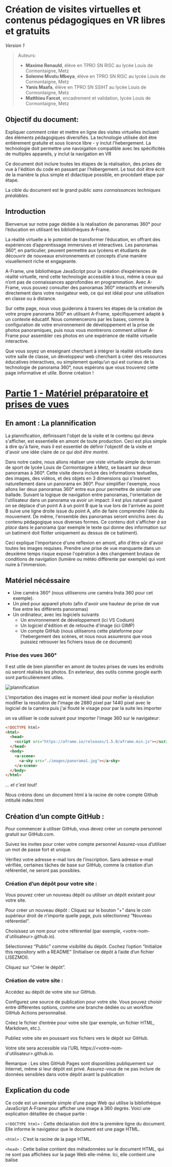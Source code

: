 # Création de visites virtuelles et contenus pédagogiques en VR libres et gratuits

*Version 1*

> Auteurs:
> - **Maxime Renauld**, élève en TPRO SN RISC au lycée Louis de Cormontaigne, Metz
> - **Solenne Mvutu Mbeya**,  élève en TPRO SN RISC au lycée Louis de Cormontaigne, Metz
> - **Yanis Maafa**,  élève en TPRO SN SSIHT au lycée Louis de Cormontaigne, Metz
> - **Matthieu Farcot**, encadrement et validation, lycée Louis de Cormontaigne, Metz

## Objectif du document:
Expliquer comment créer et mettre en ligne des visites virtuelles incluant des éléments pédagogiques diversifiés. La technologie utilisée doit être entièrement gratuite et sous licence libre - y inclut l'hebergement. La technologie doit permettre une navoigation compatible avec les spécificités de multiples appareils, y inclut la navigation en VR 

Ce document doit inclure toutes les étapes de la réalisation, des prises de vue à l'édition du code en passant par l'hébergement. Le tout doit être écrit de la manière la plus simple et didactique possible, en procédant étape par étape.

La cible du document est le grand public *sans connaissances techniques préalables*.

## Introduction
Bienvenue sur notre page dédiée à la réalisation de panoramas 360° pour l’éducation en utilisant les bibliothèques A-Frame.

La réalité virtuelle a le potentiel de transformer l’éducation, en offrant des expériences d’apprentissage immersives et interactives. Les panoramas 360°, en particulier, peuvent permettre aux lycéens et étudiants de découvrir de nouveaux environnements et concepts d’une manière visuellement riche et engageante.

A-Frame, une bibliothèque JavaScript pour la création d’expériences de réalité virtuelle, rend cette technologie accessible à tous, même à ceux qui n’ont pas de connaissances approfondies en programmation. Avec A-Frame, vous pouvez consulter des panoramas 360° interactifs et immersifs directement dans votre navigateur web, ce qui est idéal pour une utilisation en classe ou à distance.

Sur cette page, nous vous guiderons à travers les étapes de la création de votre propre panorama 360° en utilisant A-Frame, spécifiquement adapté à un contexte éducatif. Nous commencerons par les bases, comme la configuration de votre environnement de développement et la prise de photos panoramiques, puis nous vous montrerons comment utiliser A-Frame pour assembler ces photos en une expérience de réalité virtuelle interactive.

Que vous soyez un enseignant cherchant à intégrer la réalité virtuelle dans votre salle de classe, un développeur web cherchant à créer des ressources éducatives interactives, ou simplement quelqu’un qui est curieux de la technologie de panorama 360°, nous espérons que vous trouverez cette page informative et utile. Bonne création !

# [Partie 1 - Matériel préparatoire et prises de vues](https://maximer37.github.io/VR-Markdown/guide1/partie1/index.html)

## En amont : La plannification

La plannification, définissant l'objet de la visite et le contenu qui devra s'afficher, est essentielle en amont de toute production. Ceci est plus simple à dire qu'à faire, mais il est essentiel de définir l'objectif de la visite et d'avoir une idée claire de *ce qui doit être montré*.

Dans notre cadre, nous allons réaliser une viste virtuelle simple du terrain de sport de lycée Louis de Cormontaigne à Metz, se basant sur deux panoramas à 360°. Cette visite devra inclure des informations textuelles, des images, des vidéos, et des objets en 3 dimensions qui s'insèrent naturellement dans un panorama en 360°. Pour simplifier l'exemple, nous allons lier deux panoramas 360° entre eux pour permettre de simuler une ballade. Suivant la logique de navigation entre panoramas, l'orientation de l'utilisateur dans un panorama va avoir un impact: il est plus naturel quand on se déplace d'un point A à un point B que la vue lors de l'arrivée au point B suive une ligne droite issue du point A, afin de faire comprendre l'idée du mouvement. De même, l'ensemble des panoramas seront enrichis avec du contenu pédagogique sous diverses formes. Ce contenu doit s'afficher *à sa place* dans le panorama (par exemple le texte qui donne des information sur un batiment doit flotter uniquement au dessus de ce batiment).

Ceci explique l'importance d'une reflexion en amont, afin d'être sûr d'avoir toutes les images requises. Prendre une prise de vue manquante dans un deuxième temps risque expose l'opération à des changement brutaux de conditions de navigation (lumière ou météo différente par exemple) qui vont nuire à l'immersion.

## Matériel nécéssaire

- Une caméra 360° (nous utiliserons une caméra Insta 360 pour cet exemple).
- Un pied pour appareil photo (afin d'avoir une hauteur de prise de vue fixe entre les différents panoramas)
- Un ordinateur, avec les logiciels suivants
  - Un environnement de développement (ici VS Codium)
  - Un logiciel d'édition et de retouche d'image (ici GIMP)
  - Un compte GitHub (nous utiliserons cette plateforme pour l'hebergement des scènes, et nous nous assurerons que vous puissiez retrouver les fichiers issus de ce document)

### Prise des vues 360°

Il est utile de bien plannifier en amont de toutes prises de vues les endroits où seront réalisés les photos.
En exterieur, des outils comme google earth sont particulièrement utiles.

![plannification](<partie2/resources/image/plan.jpg>)

L'importation des images est le moment ideal pour mofier la résolution  modifier la resolution de l'image de 2880 pixel par 1440 pixel avec le logiciel de la caméra puis j'ai flouté le visage pour par la suite les importer 

on va utiliser le code suivant pour importer l'image 360 sur le navigateur:
```html
<!DOCTYPE html>
<html>
  <head>
    <script src="https://aframe.io/releases/1.5.0/aframe.min.js"></script>
  </head>
  <body>
    <a-scene>
      <a-sky src="./images/panorama1.jpg"></a-sky>
    </a-scene>
  </body>
</html>
```
*... et c'est tout!*

Nous créons donc un document html à la racine de notre compte Github intitullé index.html


## Création d’un compte GitHub :


Pour commencer à utiliser GitHub, vous devez créer un compte personnel gratuit sur GitHub.com.


Suivez les invites pour créer votre compte personnel Assurez-vous d’utiliser un mot de passe fort et unique.


Vérifiez votre adresse e-mail lors de l’inscription. Sans adresse e-mail vérifiée, certaines tâches de base sur GitHub, comme la création d’un référentiel, ne seront pas possibles.


### Création d’un dépôt pour votre site :


Vous pouvez créer un nouveau dépôt ou utiliser un dépôt existant pour votre site.


Pour créer un nouveau dépôt :
Cliquez sur le bouton “+” dans le coin supérieur droit de n’importe quelle page, puis sélectionnez “Nouveau référentiel”.


Choisissez un nom pour votre référentiel (par exemple, <votre-nom-d'utilisateur>.github.io).


Sélectionnez “Public” comme visibilité du dépôt.
Cochez l’option “Initialize this repository with a README” (Initialiser ce dépôt à l’aide d’un fichier LISEZMOI).


Cliquez sur “Créer le dépôt”.


### Création de votre site :


Accédez au dépôt de votre site sur GitHub.


Configurez une source de publication pour votre site. Vous pouvez choisir entre différentes options, comme une branche dédiée ou un workflow GitHub Actions personnalisé.


Créez le fichier d’entrée pour votre site (par exemple, un fichier HTML, Markdown, etc.).


Publiez votre site en poussant vos fichiers vers le dépôt sur GitHub.


Votre site sera accessible via l’URL https://<votre-nom-d'utilisateur>.github.io.


Remarque : Les sites GitHub Pages sont disponibles publiquement sur Internet, même si leur dépôt est privé. Assurez-vous de ne pas inclure de données sensibles dans votre dépôt avant la publication

## Explication du code

Ce code est un exemple simple d’une page Web qui utilise la bibliothèque JavaScript A-Frame pour afficher une image à 360 degrés. Voici une explication détaillée de chaque partie :

`<!DOCTYPE html>` : Cette déclaration doit être la première ligne du document. Elle informe le navigateur que le document est une page HTML.

`<html>` : C’est la racine de la page HTML.

`<head>` : Cette balise contient des métadonnées sur le document HTML, qui ne sont pas affichées sur la page Web elle-même. Ici, elle contient une balise <script>.

`<script src="https://aframe.io/releases/1.5.0/aframe.min.js"></script>` : Cette balise importe la bibliothèque A-Frame, qui est une bibliothèque JavaScript pour la création d’expériences de réalité virtuelle.

`<body>` : Cette balise contient le contenu principal de la page Web, qui est affiché dans le navigateur.

`<a-scene>` : C’est une balise spécifique à A-Frame qui crée une scène 3D où vous pouvez placer des objets.

`<a-sky src="./images/3601.jpg"></a-sky>` : Cette balise spécifique à A-Frame crée un ciel autour de la scène avec comme texture l’image spécifiée. Dans ce cas, l’image est "3601.jpg" qui se trouve dans le répertoire "images".


`<a-scene>` est l’élément principal qui contient tous les objets 3D de la scène scène A-Frame.


`<a-assets>` est utilisé pour précharger les ressources, comme l'image de panorama.


`<img id="panorama-image" src="chemin_vers_votre_image.jpg">` définit une image que vous utiliserez pour le panorama. Remplace "chemin_vers_votre_image.jpg" par le chemin vers ton image de panorama.

`<a-sky src="#panorama-image"></a-sky>` crée le panorama en utilisant l’image que vous avez définie. Il utilise l’ID de l’image comme source.

N’oublie pas de remplacer "chemin_vers_votre_image.jpg" par le chemin réel vers ton image de panorama. Attention: l’image doit être au format equirectangular pour qu’elle s’affiche correctement comme un panorama 360°.


En résumé, ce code crée une scène de réalité virtuelle avec un ciel texturé par une image à 360 degrés. Vous pouvez interagir avec cette scène en utilisant la souris pour regarder autour de vous.



<!-- <a href="https://maximer37.github.io/VR-Markdown/"> -->

<img src="partie2/resources/image/panorama1.jpg" alt="premier panorama" height="auto" width="850">


GIMP, ou GNU Image Manipulation Program, est un logiciel de retouche d'images libre et gratuit offrant plusieurs avantages pour la création de panoramas 360° :

Gratuit et Open Source : GIMP est accessible gratuitement, ce qui en fait un outil économique pour les artistes et les créateurs. De plus, étant open source, il permet aux utilisateurs de personnaliser et d'étendre ses fonctionnalités selon leurs besoins spécifiques.

Large gamme de fonctionnalités : GIMP offre une gamme complète d'outils de retouche d'images, y compris des outils de peinture, de sélection, de correction des couleurs, de clonage, de transformation et bien d'autres encore. Cette diversité d'outils permet aux utilisateurs de réaliser une grande variété de tâches de retouche et de manipulation d'images, y compris la création de panoramas 360°.

Prise en charge des images à haute résolution : Les panoramas 360° sont souvent composés de plusieurs images haute résolution. GIMP est capable de manipuler et de traiter ces images sans perte de qualité, ce qui en fait un choix approprié pour la création de panoramas de haute qualité.

Plugins et scripts personnalisés : GIMP offre la possibilité d'installer des plugins et des scripts personnalisés, ce qui permet aux utilisateurs d'ajouter des fonctionnalités supplémentaires selon leurs besoins. Certains plugins peuvent être spécifiquement conçus pour faciliter la création de panoramas 360°, offrant ainsi des fonctionnalités spécialisées pour ce type de projet.

Flexibilité dans le traitement des images : Avec GIMP, les utilisateurs ont un contrôle total sur chaque aspect de leurs images. Ils peuvent ajuster la luminosité, le contraste, la saturation, la netteté, et bien d'autres paramètres pour obtenir l'effet désiré dans leur panorama 360°.

Pour utiliser GIMP dans la création de panoramas 360°, voici quelques étapes recommandées :

Préparation des images : Importez toutes les images individuelles composant votre panorama 360° dans GIMP. Assurez-vous qu'elles sont alignées correctement et qu'elles sont prêtes à être assemblées.

Assemblage des images : Utilisez les outils de GIMP pour assembler les images individuelles en un seul panorama 360°. Vous pouvez utiliser des fonctionnalités telles que l'outil de collage, l'alignement automatique ou manuel, et la superposition de calques pour réaliser cette étape.

Réglages et corrections : Effectuez des ajustements de couleur, de contraste et de netteté pour harmoniser les différentes parties de votre panorama 360°. Vous pouvez également utiliser des outils de retouche pour éliminer les imperfections ou les éléments indésirables de l'image.

Exportation du panorama : Une fois que votre panorama 360° est assemblé et retouché, exportez-le dans le format souhaité pour une utilisation ultérieure. Assurez-vous de choisir un format d'image compatible avec les plateformes ou les appareils sur lesquels vous prévoyez de partager votre panorama.

En suivant ces étapes et en exploitant les fonctionnalités puissantes de GIMP, vous serez en mesure de créer des panoramas 360° de haute qualité et impressionnants.

# [Partie 2 - Navigation entre deux panorama 360](https://maximer37.github.io/VR-Markdown/guide1/partie2/index.html)

<img src="partie2/resources/image/panorama2.jpg" alt="premier panorama" height="auto" width="850">

Tout d’abord, j’ai intégré un modèle (template) dans mon code, ce qui me permettra d’économiser du temps lors de la création de fonctions. Ensuite, j’ai créé une page JavaScript nommée `index.js`, qui me permettra d’utiliser des variables et des fonctions spécifiques à JavaScript. De plus, j’ai conçu deux pages HTML que j’ai rangées dans un dossier spécifique de l’arborescence : `./partie2/Pages-Index/default.html` et `./partie2/Pages-Index/1.html.` Dans ces fichiers index, vous trouverez du code pour insérer un objet, à savoir notre flèche, qui permettra de naviguer d’un panorama à l’autre.

L'Inspecteur A-Frame Framework 1.5 offre plusieurs avantages essentiels pour la création de panoramas 360° :

Visualisation en Temps Réel : L'inspecteur permet de visualiser les changements apportés à la scène VR en temps réel, ce qui est particulièrement utile lors de la création de panoramas 360° pour s'assurer que chaque ajustement est conforme à la vision initiale du projet.

Débogage Facilité : Avec ses fonctionnalités de débogage avancées, l'inspecteur permet d'identifier et de corriger rapidement les éventuels problèmes dans la scène VR, garantissant ainsi une expérience sans faille pour les utilisateurs finaux.

Manipulation Intuitive : Grâce à une interface utilisateur conviviale, l'Inspecteur A-Frame Framework 1.5 permet de manipuler facilement les propriétés des entités VR, ce qui est essentiel pour ajuster les paramètres de la caméra et des éléments de la scène afin de créer un panorama 360° réaliste et immersif.

Optimisation des Performances : En permettant d'inspecter et de modifier les éléments de la scène en détail, l'inspecteur facilite l'optimisation des performances des panoramas 360°, en veillant à ce que les ressources soient utilisées de manière efficiente et que l'expérience utilisateur soit fluide.

Compatibilité et Portabilité : L'Inspecteur A-Frame Framework 1.5 est compatible avec une gamme de dispositifs et de navigateurs, ce qui garantit que les panoramas 360° créés avec cet outil peuvent être facilement partagés et expérimentés par un large public.

Pour utiliser efficacement l'Inspecteur A-Frame Framework 1.5 dans la création de panoramas 360°, voici quelques étapes recommandées :

Planification et Conception : Avant de commencer la création du panorama 360°, définissez clairement votre vision et vos objectifs. Utilisez l'inspecteur pour esquisser et visualiser la disposition des éléments de la scène.

Construction de la Scène : Utilisez l'inspecteur pour ajouter et positionner les éléments de la scène, tels que les images panoramiques, les points d'intérêt et les zones interactives, en vous assurant que chaque élément contribue à l'immersion globale du panorama 360°.

Ajustements et Tests : Utilisez l'inspecteur pour ajuster les propriétés de la caméra et des éléments de la scène, en vous basant sur les retours visuels et les tests de navigation pour peaufiner chaque détail et optimiser l'expérience utilisateur.

Débogage et Optimisation : Utilisez les outils de débogage de l'inspecteur pour identifier et corriger les éventuels problèmes de performance ou d'affichage, en veillant à ce que le panorama 360° fonctionne de manière fluide sur tous les appareils et navigateurs compatibles.

En suivant ces étapes et en exploitant les fonctionnalités avancées de l'Inspecteur A-Frame Framework 1.5, vous serez en mesure de créer des panoramas 360° immersifs et captivants qui captiveront et engageront votre public cible.


## Changer la couleur d'un object

Pour démarrer, il est nécessaire d'activer l'inspecteur en utilisant la combinaison de touches.  `ctrl` + `Alt` + `I` 

<img src="partie2/resources/image/imagegenerique/presentationinspecteur.png" alt="mode inspecteur" height="auto" width="850">

Sur votre gauche se trouvent les éléments constituant la page (le panorama, la caméra...).

Nous allons choisir l'élément ***MainScene*** à gauche, puis dans la liste déroulante, nous sélectionnerons l'entité ***fleche***.

<img src="partie2/resources/image/imagegenerique/selection.png" alt="selection" height="auto" width="250">

Maintenant que notre flèche est sélectionnée, nous pouvons accéder au menu permettant de modifier ses différents éléments. Ce qui nous intéresse ici, c'est la couleur.

À droite, un menu s'est ouvert pour modifier la flèche. Nous allons sélectionner le menu déroulant ***Add composant*** et chercher ***Material***.

<img src="partie2/resources/image/imagegenerique/ajoutcomposant.png" alt="ajout composant" height="auto" width="200">

Ensuite, nous pouvons cliquer sur ***Material***, où une ligne indiquant couleur nous permettra de modifier la  ***color***. En cliquant sur le carré blanc, nous pourrons sélectionner la couleur souhaitée à l'aide du curseur.

<img src="partie2/resources/image/imagegenerique/color.png" alt="changement de couleur" height="auto" width="850">

Finalement, nous pouvons copier et extraire les modifications afin de les transformer en code à implémenter. 

<img src="partie2/resources/image/imagegenerique/copiecode.png" alt="copie code" height="auto" width="200" >

Nous cherchons la ligne de code qui fait référence à la ***fleche*** , puis nous pouvons coller le nouveau code. 

<img src="partie2/resources/image/imagegenerique/selectioncode.png" alt="selection code" height="auto" width="850">



# [Partie 3 - Animer un objet et inserer un texte](https://maximer37.github.io/VR-Markdown/guide1/partie3/index.html)

Ensuite, nous allons animer notre flèche pour qu'elle se déplace de haut en bas, afin de mieux indiquer la direction que prendra l'utilisateur, ainsi que l'ajout d'un disque.

## Crée un object sur Blender

Tout d'abord, nous lançons le logiciel Blender et nous créons un cylindre. Pour cela, nous accédons au menu ***Modelisation***, puis à ***ajouter***, où nous sélectionnons ***Maillage*** et ensuite ***Cylindre***.

<img src="partie3/resources/image/imagegenerique/blender1.png" alt="Blender etape 1" height="auto" width="600">

En conclusion, il ne reste plus qu'à redimensionner l'objet en utilisant le ***carre bleu***, qui nous permettra de modifier l'objet sur l'axe vertical.

<img src="partie3/resources/image/imagegenerique/blender2.png" alt="Blender etape 2" height="auto" width="450">

Voici le résultat que nous obtenons sur la page web après l'avoir intégré avec le code suivant:

````html
<a-entity id="disque" obj-model="obj: ./resources/disque.obj" position="18.89986 -3 15.47396" rotation=""
    material="color:#00ff11">
</a-entity>
````

<img src="partie3/resources/image/imagegenerique/disque.png" alt="disque final" height="auto" width="300">


Pour accomplir cela, nous allons utiliser un composant appelé "animation" auquel nous indiquerons le type d'animation requis.


<img src="partie3/resources/image/imagegenerique/frisenavigation.png" alt="frise de navigation" height="auto" width="400">


Nous allons également insérer du texte pour mieux orienter l'utilisateur dans son parcours. Pour ce faire, nous ajoutons un composant de texte qui sera associé à une frise positionnée au niveau du sol, afin que le texte soit toujours orienté vers l'utilisateur. Cette fonctionnalité repose sur un morceau de code en JavaScript.


```` html
<!-- implémentaion d'une frise sur le panorama pour faciliter le positionnement du texte -->
<a-ring id="navigation" position="0 -1.5 0" wireframe="true" opacity="0.25" color="red" radius-inner="1" radius-outer="2" 
    rotation="-90 0 0">
</a-ring>
````


````js
// crée un composant du nom  de "tang"
AFRAME.registerComponent('tang', {
  // on enregistre les parametere du composant
    schema: {
      // C'est les parametre nommé avec un type et une valeur avant
      angle: {type: 'int', default: 0},
      Y: {type: 'int', default: 1}
    },
      // "int" c'est la fonction executer quand le composant est attacher a un objet  
    init: async function() {
      this.update = this.update.bind(this)
    },
````


ainsi que ce code également:

````html
<!-- Composant qui permet d'afficher le texte que l'on nom "tang" et qui fonction avec l'index.js -->
<a-entity id="Batiment1" text="value: Batiment 1; align: center; width: 20; color: #ffea00" 
    position="6.01464 2.92799 -5.90422" visible="" rotation="10.3606 -34.11021 0.21715100435458204">
</a-entity>

<a-entity id="piste_d'athetisme" text="value: Bruleur de calories; align: center; width: 20; color: #FFFFFF" 
    position="-21.059 -1.48178 -2.36598" rotation="-2.8361410858975753 127.2734068635903 3.6096341093241864">
</a-entity>

<a-plane id="penneau_statue" tang="angle: 123; Y: -1" color="#CCC" height="20" width="20" 
    material="color: #231f1f; blending: none; side: double" scale="-0.3 0.14 0.00001" 
    position="-4.357112280120217 -2.5 6.709364543563392" rotation="-7.125016348901799 147.00000000000003 -8.013266132661394e-16">
</a-plane>
    
<a-entity id="Definition" text="value: Une oeuvre majeure du debut de ce XXeme siecle d`un sculpteur iconnu qui evoque la force, la reflexion et l`espoir. Cette sculpture 
    capture l`instant de la projection vers le resultat. 
    Elle est exposee devant les pistes d'athletisme pour inspirer tous les sportifs qui la contemplent. 
    Il est possible que la feuille de vigne, ce voile de pudeur qui cache legerement quelque chose de genant sans le faire pleinement  disparaître veritablement est ete rajoute en post-production.
    ; align: center; width: 8.5; color: #ffffff" position="-3.40574 -1.93257 5.28767" 
    rotation="-7.125016348901799 147.00000000000003 -8.013266132661394e-16" visible="" scale="0.5 0.5 0.5">
</a-entity>

<a-entity id="Statue" text="value: STATUE; align: center; width: 20; color: #FFFFFF" 
    position="-2.82675 0.76727 6.70936" rotation="7.0766017276607975 155.15296021686103 82.74083519484218" 
    animation__1="property: scale; to: 0.95 0.95 0.95; dir: alternate; loop: NaN" visible="">
</a-entity>
````
Avec ce code, nous allons utiliser une classe personnalisée appelée "tang", qui nous permettra d'être perpendiculaires par rapport à la position de la caméra, assurant ainsi un positionnement optimal du texte.

Ensuite, nous créons des animations : une animation modifiera la couleur du texte du blanc au bleu, tandis que l'autre animation fera varier la taille du texte en l'agrandissant puis en le réduisant.



Nous allons également consulter le site d'A-Frame pour obtenir des informations supplémentaires sur https://aframe.io/docs/1.5.0/components/text.html, qui nous donne des instructions complémentaires pour écrire du texte avec A-Frame.

Ensuite, nous pouvons modifier certains paramètres dans le mode inspecteur qui nous permettront de personnaliser le texte, comme sa couleur, son alignement...


<img src="partie3/resources/image/imagegenerique/texte.png" alt="inspecteurtext" height="auto" width="850">


Sur la gauche, nous sélectionnons le texte, puis nous choisissons le menu "Text" à droite, qui nous permettra de modifier différentes options pour personnaliser le texte selon nos préférences. Une fois les modifications effectuées, nous pouvons ensuite copier le code de la même manière que précédemment.

# [Partie 4 - Implémentation d'une vidéo](https://maximer37.github.io/VR-Markdown/guide1/partie4/index.html)


Pour débuter la lecture d'un fichier vidéo ou audio, une interaction est nécessaire pour les démarrer. Ceci est dû à des préoccupations concernant l'économie de bande passante. Dans notre situation, nous allons concevoir une nouvelle page HTML comportant un panneau avec l'inscription "click me" dessus. Ce panneau nous permettra d'interagir avec le site, déclenchant ainsi la lecture de la vidéo. Nous utiliserons une seule ligne de code HTML pour créer ce panneau.

````html
<a-plane color="#CCC" height="20" width="20" scene-changer="home" material="color:#231f1f; blending: additive" class="raycastable" hide scale="0.064 0.064 0.1" position="0 0 -2.00944" text="align: center; 
alphaTest: 1; color: #ff0000; value: Click me ">
</a-plane>
````
Nous allons également incorporer une vidéo en utilisant cette commande.

````html
<!-- composant pour implementer une video -->
<a-video id="video" autoplayloop="true" src="./resources/video/Pirate.mp4" position="-11.98573 16.27849 9.43671" rotation="-1.2564964447218954 141.74632076859487 -0.038388172273765155" scale="15 15 15">
</a-video>
````
L'aspect complexe réside dans l'intégration de la vidéo dans un panorama à 360°, mais cela devient moins compliqué lorsqu'on l'intègre dans un objet en 3D.

